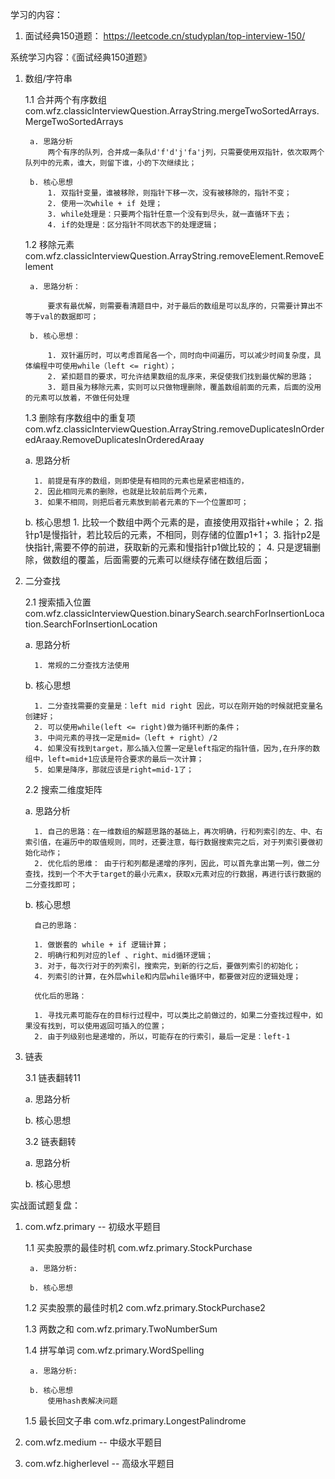 学习的内容：
1. 面试经典150道题： https://leetcode.cn/studyplan/top-interview-150/
   

系统学习内容：《面试经典150道题》
1. 数组/字符串
    
   1.1 合并两个有序数组 com.wfz.classicInterviewQuestion.ArrayString.mergeTwoSortedArrays.MergeTwoSortedArrays
   
        a. 思路分析
            两个有序的队列，合并成一条队d'f'd'j'fa'j列，只需要使用双指针，依次取两个队列中的元素，谁大，则留下谁，小的下次继续比；
   
        b. 核心思想
            1. 双指针变量，谁被移除，则指针下移一次，没有被移除的，指针不变；
            2. 使用一次while + if 处理；
            3. while处理是：只要两个指针任意一个没有到尽头，就一直循环下去；
            4. if的处理是：区分指针不同状态下的处理逻辑；
   
   1.2 移除元素 com.wfz.classicInterviewQuestion.ArrayString.removeElement.RemoveElement

        a. 思路分析：
   
            要求有最优解，则需要看清题目中，对于最后的数组是可以乱序的，只需要计算出不等于val的数据即可；

        b. 核心思想：

            1. 双针遍历时，可以考虑首尾各一个，同时向中间遍历，可以减少时间复杂度，具体编程中可使用while（left <= right）；
            2. 紧扣题目的要求，可允许结果数组的乱序来，来促使我们找到最优解的思路；
            3. 题目虽为移除元素，实则可以只做物理删除，覆盖数组前面的元素，后面的没用的元素可以放着，不做任何处理

   1.3 删除有序数组中的重复项 com.wfz.classicInterviewQuestion.ArrayString.removeDuplicatesInOrderedAraay.RemoveDuplicatesInOrderedAraay

      a. 思路分析
            
         1. 前提是有序的数组，则即使是有相同的元素也是紧密相连的，
         2. 因此相同元素的删除，也就是比较前后两个元素，
         3. 如果不相同，则把后者元素放到前者元素的下一个位置即可；

      b. 核心思想
         1. 比较一个数组中两个元素的是，直接使用双指针+while；
         2. 指针p1是慢指针，若比较后的元素，不相同，则存储的位置p1+1；
         3. 指针p2是快指针,需要不停的前进，获取新的元素和慢指针p1做比较的；
         4. 只是逻辑删除，做数组的覆盖，后面需要的元素可以继续存储在数组后面；

2. 二分查找   
   
   2.1 搜索插入位置 com.wfz.classicInterviewQuestion.binarySearch.searchForInsertionLocation.SearchForInsertionLocation
      
      a. 思路分析

         1. 常规的二分查找方法使用

      b. 核心思想

         1. 二分查找需要的变量是：left mid right 因此，可以在刚开始的时候就把变量名创建好；
         2. 可以使用while(left <= right)做为循环判断的条件；
         3. 中间元素的寻找一定是mid=（left + right）/2
         4. 如果没有找到target，那么插入位置一定是left指定的指针值，因为,在升序的数组中，left=mid+1应该是符合要求的最后一次计算；
         5. 如果是降序，那就应该是right=mid-1了；

   2.2 搜索二维度矩阵

      a. 思路分析

         1. 自己的思路：在一维数组的解题思路的基础上，再次明确，行和列索引的左、中、右索引值，在遍历中的取值规则，同时，还要注意，每行数据搜索完之后，对于列索引要做初始化动作；
         2. 优化后的思维： 由于行和列都是递增的序列，因此，可以首先拿出第一列，做二分查找，找到一个不大于target的最小元素x，获取x元素对应的行数据，再进行该行数据的二分查找即可；

      b. 核心思想

         自己的思路：
   
         1. 做嵌套的 while + if 逻辑计算；
         2. 明确行和列对应的lef 、right、mid循环逻辑；
         3. 对于，每次行对于的列索引，搜索完，到新的行之后，要做列索引的初始化；
         4. 列索引的计算，在外层while和内层while循环中，都要做对应的逻辑处理；

         优化后的思路：

         1. 寻找元素可能存在的目标行过程中，可以类比之前做过的，如果二分查找过程中，如果没有找到，可以使用返回可插入的位置；
         2. 由于列级别也是递增的，所以，可能存在的行索引，最后一定是：left-1

3. 链表

      3.1 链表翻转11

      a. 思路分析

      b. 核心思想
   
      3.2 链表翻转
      
      a. 思路分析 
   
      b. 核心思想



实战面试题复盘：
1. com.wfz.primary -- 初级水平题目
   
    1.1 买卖股票的最佳时机 com.wfz.primary.StockPurchase
   
        a. 思路分析:
        
        b. 核心思想
    
    1.2 买卖股票的最佳时机2 com.wfz.primary.StockPurchase2
    
    1.3 两数之和 com.wfz.primary.TwoNumberSum
    
    1.4 拼写单词 com.wfz.primary.WordSpelling
   
        a. 思路分析:
        
        b. 核心思想
            使用hash表解决问题
    
    1.5 最长回文子串 com.wfz.primary.LongestPalindrome
    
    


2. com.wfz.medium -- 中级水平题目


3. com.wfz.higherlevel -- 高级水平题目